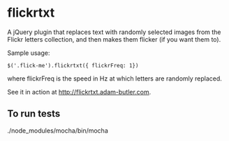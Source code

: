 flickrtxt
=========

A jQuery plugin that replaces text with randomly selected images from the Flickr letters collection, and then makes them flicker (if you want them to).

Sample usage:

```
$('.flick-me').flickrtxt({ flickrFreq: 1})
```

where flickrFreq is the speed in Hz at which letters are randomly replaced.

See it in action at http://flickrtxt.adam-butler.com.

## To run tests

./node_modules/mocha/bin/mocha
